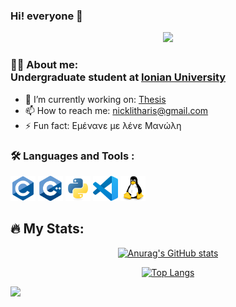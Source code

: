 ### Hi! everyone :wave:

<div id="header" align="center">
  <img src="https://media.giphy.com/media/QssGEmpkyEOhBCb7e1/giphy.gif" width="100"/>
</div>

### :man_technologist: About me: <br>  Undergraduate student at [Ionian University](https://github.com/courses-ionio)

- 🔭 I’m currently working on: [Thesis](https://www.kaggle.com/code/nikoslitharis/thesis-notebook)
- 📫 How to reach me: nicklitharis@gmail.com
- ⚡ Fun fact: Εμένανε με λένε Μανώλη

### :hammer_and_wrench: Languages and Tools :
<div>
  <img src="https://github.com/devicons/devicon/blob/master/icons/c/c-original.svg" title="c" **alt="c" width="40" height="40"/>
  <img src="https://github.com/devicons/devicon/blob/master/icons/cplusplus/cplusplus-original.svg" title="cplusplus" **alt="cplusplus" width="40" height="40"/>
  <img src="https://github.com/devicons/devicon/blob/master/icons/python/python-original.svg" title="Python" **alt="Python" width="40" height="40"/>
  <img src="https://github.com/devicons/devicon/blob/master/icons/vscode/vscode-original.svg" title="vscode" **alt="vscode" width="40" height="40"/>
  <img src="https://github.com/devicons/devicon/blob/master/icons/linux/linux-original.svg" title="linux" **alt="linux" width="40" height="40"/>
</div>

## :fire: My Stats:
<div  align="center">

  [![Anurag's GitHub stats](https://github-readme-stats.vercel.app/api?username=NickLitharis&count_private=trueshow_icons=true&theme=radical&hide_border=true&include_all_commits=true&show_icons=true)](https://github.com/anuraghazra/github-readme-stats)

  [![Top Langs](https://github-readme-stats.vercel.app/api/top-langs/?username=NickLitharis&layout=compact&theme=radical&hide_border=true&border_radius=5&langs_count=4&card_width=450&count_private=true)](https://github.com/anuraghazra/github-readme-stats)
</div>

![](https://komarev.com/ghpvc/?username=NickLitharis&style=flat-square)
